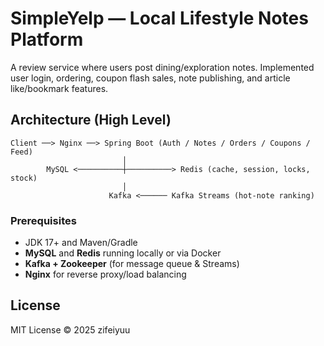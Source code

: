 # SimpleYelp — Local Lifestyle Notes Platform

A review service where users post dining/exploration notes. Implemented user login, ordering, coupon
flash sales, note publishing, and article like/bookmark features.

## Architecture (High Level)
```
Client ──> Nginx ──> Spring Boot (Auth / Notes / Orders / Coupons / Feed)
                         │
        MySQL <──────────┼──────────> Redis (cache, session, locks, stock)
                         │
                      Kafka <────── Kafka Streams (hot-note ranking)
```

### Prerequisites
- JDK 17+ and Maven/Gradle  
- **MySQL** and **Redis** running locally or via Docker  
- **Kafka + Zookeeper** (for message queue & Streams)  
- **Nginx** for reverse proxy/load balancing

## License
MIT License © 2025 zifeiyuu


